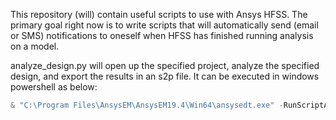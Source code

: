 This repository (will) contain useful scripts to use with Ansys HFSS. The
primary goal right now is to write scripts that will automatically send
(email or SMS) notifications to oneself when HFSS has finished running
analysis on a model.

analyze_design.py will open up the specified project, analyze the specified
design, and export the results in an s2p file. It can be executed in windows
powershell as below:
```powershell
& "C:\Program Files\AnsysEM\AnsysEM19.4\Win64\ansysedt.exe" -RunScriptAndExit analyze_design.py
```